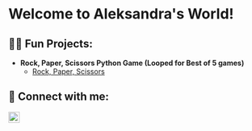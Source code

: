 <h1>Welcome to Aleksandra's World! 

<h2>👨‍💻 Fun Projects:</h2>

- <b>Rock, Paper, Scissors Python Game (Looped for Best of 5 games)</b>
  - [Rock, Paper, Scissors](https://github.com/hey-marchenko/hey-marchenko/url)

<h2> 🤳 Connect with me:</h2>

[<img align="left" alt="AleksandraMarchenko | LinkedIn" width="22px" src="https://cdn.jsdelivr.net/npm/simple-icons@v3/icons/linkedin.svg" />][linkedin]

[linkedin]: https://www.linkedin.com/in/aleksandra-mt/

<!--
**hey-marchenko/hey-marchenko** is a ✨ _special_ ✨ repository because its `README.md` (this file) appears on your GitHub profile.

Here are some ideas to get you started:

- 🔭 I’m currently working on ...
- 🌱 I’m currently learning ...
- 👯 I’m looking to collaborate on ...
- 🤔 I’m looking for help with ...
- 💬 Ask me about ...
- 📫 How to reach me: ...
- 😄 Pronouns: ...
- ⚡ Fun fact: ...
-->
